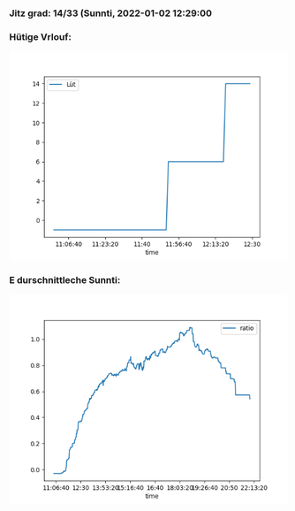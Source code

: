 ### Jitz grad: 14/33 (Sunnti, 2022-01-02 12:29:00

### Hütige Vrlouf:
![Graph](Today.png)

### E durschnittleche Sunnti:
![Graph](Sunnti.png)